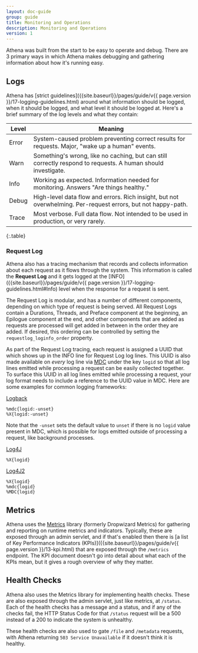 ```yaml
---
layout: doc-guide
group: guide
title: Monitoring and Operations
description: Monitoring and Operations
version: 1
---
```


Athena was built from the start to be easy to operate and debug. There are 3 primary ways in which Athena makes
debugging and gathering information about how it's running easy.

Logs
----

Athena has [strict guidelines]({{site.baseurl}}/pages/guide/v{{ page.version }}/17-logging-guidelines.html) around
what information should be logged, when it should be logged, and what level it should be logged at. Here's a brief
summary of the log levels and what they contain:

| Level | Meaning                                                                                                      |
| ----- | ------------------------------------------------------------------------------------------------------------ |
| Error | System-caused problem preventing correct results for requests. Major, "wake up a human" events.              |
| Warn  | Something's wrong, like no caching, but can still correctly respond to requests. A human should investigate. |
| Info  | Working as expected. Information needed for monitoring. Answers "Are things healthy."                        |
| Debug | High-level data flow and errors. Rich insight, but not overwhelming. Per-request errors, but not happy-path. |
| Trace | Most verbose. Full data flow. Not intended to be used in production, or very rarely.                         |
{:.table}

### Request Log

Athena also has a tracing mechanism that records and collects information about each request as it flows through the
system. This information is called the **Request Log** and it gets logged at the
[INFO]({{site.baseurl}}/pages/guide/v{{ page.version }}/17-logging-guidelines.html#Info) level when the response for a 
request is sent.

The Request Log is modular, and has a number of different components, depending on which type of request is being
served. All Request Logs contain a Durations, Threads, and Preface component at the beginning, an Epilogue component at
the end, and other components that are added as requests are processed will get added in between in the order they are
added. If desired, this ordering can be controlled by setting the `requestlog_loginfo_order` property.

As part of the Request Log tracing, each request is assigned a UUID that which shows up in the INFO line for Request Log
log lines. This UUID is also made available on _every_ log line via [MDC](http://www.slf4j.org/api/org/slf4j/MDC.html)
under the key `logid` so that all log lines emitted while processing a request can be easily collected together. To
surface this UUID in all log lines emitted while processing a request, your log format needs to include a reference to
the UUID value in MDC. Here are some examples for common logging frameworks:

[Logback](http://logback.qos.ch/manual/layouts.html#mdc)

```
%mdc{logid:-unset}
%X{logid:-unset}
```

Note that the `-unset` sets the default value to `unset` if there is no `logid` value present in MDC, which is possible
for logs emitted outside of processing a request, like background processes.

[Log4J](https://logging.apache.org/log4j/1.2/apidocs/org/apache/log4j/PatternLayout.html)

```
%X{logid}
```

[Log4J2](https://logging.apache.org/log4j/2.x/manual/layouts.html)

```
%X{logid}
%mdc{logid}
%MDC{logid}
```

Metrics
-------

Athena uses the [Metrics](http://metrics.dropwizard.io/) library (formerly Dropwizard Metrics) for gathering and
reporting on runtime metrics and indicators. Typically, these are exposed through an admin servlet, and if that's
enabled then there is
[a list of Key Performance Indicators (KPIs)]({{site.baseurl}}/pages/guide/v{{ page.version }}/13-kpi.html) that are 
exposed through the `/metrics` endpoint. The KPI document doesn't go into detail about what each of the KPIs mean, but
it gives a rough overview of why they matter.

Health Checks
-------------

Athena also uses the Metrics library for implementing health checks. These are also exposed through the admin servlet,
just like metrics, at `/status`. Each of the health checks has a message and a status, and if any of the checks fail,
the HTTP Status Code for that `/status` request will be a 500 instead of a 200 to indicate the system is unhealthy.

These health checks are also used to gate `/file` and `/metadata` requests, with Athena returning
`503 Service Unavailable` if it doesn't think it is healthy.
